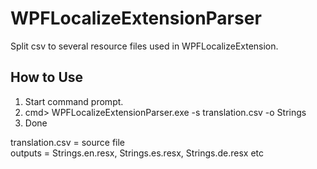 # WPFLocalizeExtensionParser
Split csv to several resource files used in WPFLocalizeExtension.

## How to Use
1. Start command prompt.
2. cmd> WPFLocalizeExtensionParser.exe -s translation.csv -o Strings
3. Done

translation.csv = source file  
outputs = Strings.en.resx, Strings.es.resx, Strings.de.resx etc
